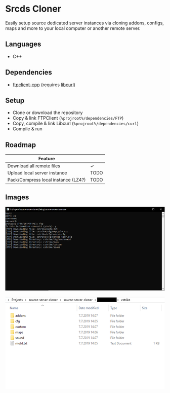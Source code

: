 # Srcds Cloner

Easily setup source dedicated server instances via cloning addons, configs, maps and more to your local computer or another remote server.

## Languages
* C++

## Dependencies
* [ftpclient-cpp](https://github.com/embeddedmz/ftpclient-cpp) (requires [libcurl](http://curl.haxx.se/libcurl/))

## Setup
* Clone or download the repository
* Copy & link FTPClient (`%projroot%/dependencies/FTP`)
* Copy, compile & link Libcurl (`%projroot%/dependencies/curl`)
* Compile & run

## Roadmap
| Feature  |  |
| ------------- | ------------- |
| Download all remote files | ✓ |
| Upload local server instance | TODO |
| Pack/Compress local instance (LZ4?) | TODO |

## Images
![console](https://raw.githubusercontent.com/fakelag/source-server-cloner/master/img/img0.png)

![directories](https://raw.githubusercontent.com/fakelag/source-server-cloner/master/img/img1.png)
